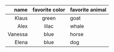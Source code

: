 | name | favorite color | favorite animal|
|-----:|:--------------:|:---------------|
| Klaus | green         | goat|
| Alex | lilac          | whale |
| Vanessa |blue | horse |
|Elena | blue| dog |
